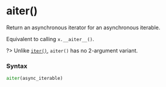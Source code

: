 # aiter()

Return an asynchronous iterator for an asynchronous iterable.

Equivalent to calling `x.__aiter__()`.

?> Unlike [`iter()`](/built-in-functions/iter.md), `aiter()` has no 2-argument variant.

### Syntax

```python
aiter(async_iterable)
```
